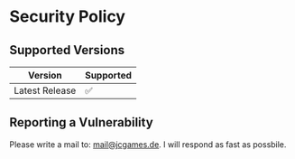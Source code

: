 # Security Policy

## Supported Versions

| Version | Supported          |
| ------- | ------------------ |
| Latest Release   | :white_check_mark:                |


## Reporting a Vulnerability
Please write a mail to:  <mail@jcgames.de>. I will respond as fast as possbile.
